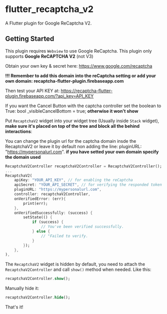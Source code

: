 # flutter_recaptcha_v2

A Flutter plugin for Google ReCaptcha V2.

## Getting Started

This plugin requires `Webview` to use Google ReCaptcha.
This plugin only supports **Google ReCAPTCHA V2** (not V3)

Obtain your own key & secret here: https://www.google.com/recaptcha

**!!! Remember to add this domain into the reCaptcha setting or add your own domain: recaptcha-flutter-plugin.firebaseapp.com**

Then test your API KEY at: https://recaptcha-flutter-plugin.firebaseapp.com/?api_key=API_KEY

If you want the Cancel Button with the captcha controller set the boolean to True:
	bool _visibleCancelBottom = true;
**otherwise it won't show**

Put `RecaptchaV2` widget into your widget tree (Usually inside `Stack` widget), **make sure it's placed on top of the tree and block all the behind interactions**:

You can change the plugin url for the captcha domain insde the RecaptchaV2 or leave it by default non adding the line: 
	pluginURL: "https://mypersonalurl.com". 
**if you have setted your own domain specify the domain used**

```dart
RecaptchaV2Controller recaptchaV2Controller = RecaptchaV2Controller();
...
RecaptchaV2(
    apiKey: "YOUR_API_KEY", // for enabling the reCaptcha
    apiSecret: "YOUR_API_SECRET", // for verifying the responded token
    pluginURL: "https://mypersonalurl.com",
	controller: recaptchaV2Controller,
    onVerifiedError: (err){
        print(err);
    },
    onVerifiedSuccessfully: (success) {
        setState(() {
            if (success) {
                // You've been verified successfully.
            } else {
                // "Failed to verify.
            }
        });
    },
),
```

The `RecaptchaV2` widget is hidden by default, you need to attach the `RecaptchaV2Controller` and call `show()` method when needed. Like this:
```dart
recaptchaV2Controller.show();
```

Manually hide it:
```dart
recaptchaV2Controller.hide();
```

That's it!

